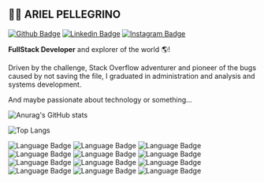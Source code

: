 ##  🧙‍♂️ ARIEL PELLEGRINO 



[![Github Badge](https://img.shields.io/badge/-Github-000?style=plastic-square&logo=Github&logoColor=green&link=https://github.com/arielpellegrino)](https://github.com/arielpellegrino)   [![Linkedin Badge](https://img.shields.io/badge/-LinkedIn-386f96?style=plastic-square&logo=Linkedin&logoColor=white&link=https://www.linkedin.com/in/aripellegrino/)](https://www.linkedin.com/in/aripellegrino/)   [![Instagram Badge](https://img.shields.io/badge/-Instagram-79064c?style=plastic-square&logo=Instagram&logoColor=white&link=https://www.instagram.com/ar1elpellegrino)](https://www.instagram.com/ar1elpellegrino) 



**FullStack Developer** and explorer of the world 🌎!


Driven by the challenge, Stack Overflow adventurer and pioneer of the bugs caused by not saving the file, I graduated in administration and analysis and systems development.

And maybe passionate about technology or something...



![Anurag's GitHub stats](https://github-readme-stats.vercel.app/api?username=arielpellegrino&hide=stars,prs&show_icons=true&layout=compact&theme=graywhite&layout=compact)


![Top Langs](https://github-readme-stats.vercel.app/api/top-langs/?username=arielpellegrino&&theme=graywhite&layout=compact)




![Language Badge](https://img.shields.io/badge/-Html-**ff0000**?style=plastic-square&logo=Code&logoColor=&link=#) ![Language Badge](https://img.shields.io/badge/-Css-258ee9?style=plastic-square&logo=Code&logoColor=&link=#) ![Language Badge](https://img.shields.io/badge/-Sass-c68ee9?style=plastic-square&logo=Code&logoColor=&link=#) ![Language Badge](https://img.shields.io/badge/-Less-1c228c?style=plastic-square&logo=Code&logoColor=&link=#) ![Language Badge](https://img.shields.io/badge/-Bootstrap-763699?style=plastic-square&logo=Code&logoColor=&link=#) ![Language Badge](https://img.shields.io/badge/-Twillind-14a3ff?style=plastic-square&logo=Code&logoColor=&link=#) ![Language Badge](https://img.shields.io/badge/-Javascript-fbcb58?style=plastic-square&logo=Code&logoColor=&link=#)  ![Language Badge](https://img.shields.io/badge/-React-258ee9?style=plastic-square&logo=Code&logoColor=&link=#) ![Language Badge](https://img.shields.io/badge/-Redux-763699?style=plastic-square&logo=Code&logoColor=&link=#) ![Language Badge](https://img.shields.io/badge/-Node-4b9426?style=plastic-square&logo=Code&logoColor=&link=#) ![Language Badge](https://img.shields.io/badge/-Next-272720?style=plastic-square&logo=Code&logoColor=&link=#) ![Language Badge](https://img.shields.io/badge/-Mongo-64f94a?style=plastic-square&logo=Code&logoColor=&link=#)















